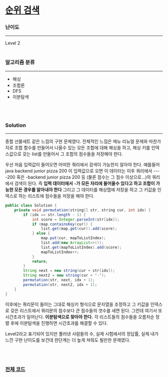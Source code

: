 # [순위 검색](https://programmers.co.kr/learn/courses/30/lessons/72412)

### 난이도

***
Level 2
<br><br>

### 알고리즘 분류

***

* 해싱
* 조합론
* DFS
* 이분탐색

<br><br>

### Solution

***

종합 선물세트 같은 느낌의 구현 문제였다. 전체적인 느낌은 메뉴 리뉴얼 문제와 마찬가지로 조합 함수를 만들어서 나올수 있는 모든 조합에 대해 해싱을 하고, 해싱 키를 인덱스값으로 갖는 list를 만들어서 그 조합의
점수들을 저장해야 한다.

우선 처음 입력값이 들어오면 어떠한 쿼리에서 검색이 가능한지 알아야 한다. 예를들어 java backend junior pizza 200 이 입력값으로 오면 이 데이터는 이후 쿼리에서 ----200 혹은
-backend junior pizza 200 등 (물론 점수는 그 점수 이상으로...)의 쿼리에서 검색이 된다. 즉 **입력 데이터에서 `-`가 모든 자리에 들어올수 있다고 하고 조합이 가능한 모든 경우를 알아내야
한다** 그리고 그 데이터를 해싱맵에 저장을 하고 그 키값을 인덱스로 하는 리스트에 점수들을 저장을 해야 한다.

```java
public class Solution {
    private void permutation(string[] str, string cur, int idx) {
        if (idx == str.length - 1) {
            int score = Integer.parseInt(str[idx]);
            if (map.containsKey(cur)) {
                list.get(map.get(cur)).add(score);
            } else {
                map.put(cur, mapToListIndex);
                list.add(new ArrayList<>());
                list.get(mapToListIndex).add(score);
                mapToListIndex++;
            }
            return;
        }
        String next = new string(cur + str[idx]);
        String next2 = new string(cur + "-");
        permutation(str, next, idx + 1);
        permutation(str, next2, idx + 1);
    }
}
```

이후에는 쿼리문이 들어는 그대로 해싱키 형식으로 문자열을 조정하고 그 키값을 인덱스로 갖은 리스트에서 쿼리문의 점수보다 큰 점수들의 갯수를 새면 된다. 그런데 여기서 또 시간초과가 일어난다. **이분탐색으로 찾아야
한다.** 각 리스트들의 점수들을 오름차순 정렬 후에 이분탐색을 진행하면 시간초과를 해결할 수 있다.

Level2라고 표기되어 있지만 풀러낸 사람들의 수, 실제 시험에서의 정답률, 실제 내가 느낀 구현 난이도를 보건데 한단계는 더 높게 쳐줘도 될만한 문제였다.

<br><br>

### [전체 코드](https://github.com/Jungmin-Seo0527/CodingTest/blob/main/src/kakao/recruit2021/순위_검색.java)
